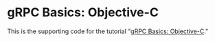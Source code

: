 # gRPC Basics: Objective-C

This is the supporting code for the tutorial "[gRPC Basics: Objective-C](https://grpc.io/docs/languages/objective-c/basics)."
